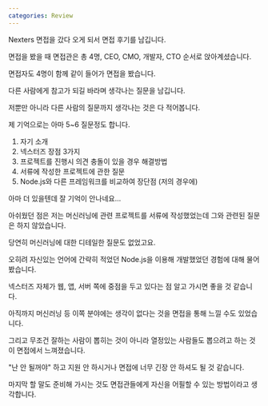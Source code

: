 ```yaml
---
categories: Review
---
```

Nexters 면접을 갔다 오게 되서 면접 후기를 남깁니다.

면접을 봤을 때 면접관은 총 4명, CEO, CMO, 개발자, CTO 순서로 앉아계셨습니다.

면접자도 4명이 함께 같이 들어가 면접을 봤습니다.

다른 사람에게 참고가 되길 바라며 생각나는 질문을 남깁니다. 

저뿐만 아니라 다른 사람의 질문까지 생각나는 것은 다 적어봅니다. 

제 기억으로는 아마 5~6 질문정도 합니다.

1. 자기 소개
2. 넥스터즈 장점 3가지
3. 프로젝트를 진행시 의견 충돌이 있을 경우 해결방법
4. 서류에 작성한 프로젝트에 관한 질문
5. Node.js와 다른 프레임워크를 비교하여 장단점 (저의 경우에)

아마 더 있을텐데 잘 기억이 안나네요...

아쉬웠던 점은 저는 머신러닝에 관련 프로젝트를 서류에 작성했었는데 그와 관련된 질문은 하지 않았습니다.

당연히 머신러닝에 대한 디테일한 질문도 없었고요. 

오히려 자신있는 언어에 간략히 적었던 Node.js을 이용해 개발했었던 경험에 대해 물어봤습니다.

넥스터즈 자체가 웹, 앱, 서버 쪽에 중점을 두고 있다는 점 알고 가시면 좋을 것 같습니다.

아직까지 머신러닝 등 이쪽 분야에는 생각이 없다는 것을 면접을 통해 느낄 수도 있었습니다.

그리고 무조건 잘하는 사람이 뽑히는 것이 아니라 열정있는 사람들도 뽑으려고 하는 것이 면접에서 느껴졌습니다.

"난 안 될꺼야" 하고 지원 안 하시거나 면접에 너무 긴장 안 하셔도 될 것 같습니다.

마지막 할 말도 준비해 가시는 것도 면접관들에게 자신을 어필할 수 있는 방법이라고 생각합니다.